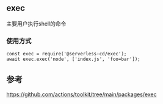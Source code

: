 ## exec
主要用户执行shell的命令

### 使用方式
```
const exec = require('@serverless-cd/exec');
await exec.exec('node', ['index.js', 'foo=bar']);

```

## 参考
https://github.com/actions/toolkit/tree/main/packages/exec